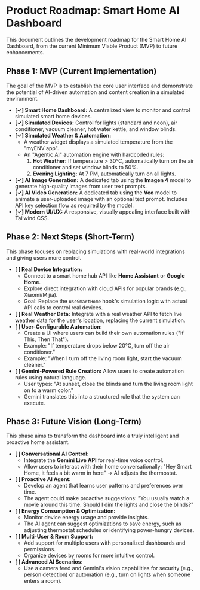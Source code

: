 # Product Roadmap: Smart Home AI Dashboard

This document outlines the development roadmap for the Smart Home AI Dashboard, from the current Minimum Viable Product (MVP) to future enhancements.

## Phase 1: MVP (Current Implementation)

The goal of the MVP is to establish the core user interface and demonstrate the potential of AI-driven automation and content creation in a simulated environment.

- **[✓] Smart Home Dashboard:** A centralized view to monitor and control simulated smart home devices.
- **[✓] Simulated Devices:** Control for lights (standard and neon), air conditioner, vacuum cleaner, hot water kettle, and window blinds.
- **[✓] Simulated Weather & Automation:**
  - A weather widget displays a simulated temperature from the "myENV app".
  - An "Agentic AI" automation engine with hardcoded rules:
    1.  **Hot Weather:** If temperature > 30°C, automatically turn on the air conditioner and set window blinds to 50%.
    2.  **Evening Lighting:** At 7 PM, automatically turn on all lights.
- **[✓] AI Image Generation:** A dedicated tab using the **Imagen 4** model to generate high-quality images from user text prompts.
- **[✓] AI Video Generation:** A dedicated tab using the **Veo** model to animate a user-uploaded image with an optional text prompt. Includes API key selection flow as required by the model.
- **[✓] Modern UI/UX:** A responsive, visually appealing interface built with Tailwind CSS.

## Phase 2: Next Steps (Short-Term)

This phase focuses on replacing simulations with real-world integrations and giving users more control.

- **[ ] Real Device Integration:**
  - Connect to a smart home hub API like **Home Assistant** or **Google Home**.
  - Explore direct integration with cloud APIs for popular brands (e.g., Xiaomi/Mijia).
  - Goal: Replace the `useSmartHome` hook's simulation logic with actual API calls to control real devices.
- **[ ] Real Weather Data:** Integrate with a real weather API to fetch live weather data for the user's location, replacing the current simulation.
- **[ ] User-Configurable Automation:**
  - Create a UI where users can build their own automation rules ("If This, Then That").
  - Example: "If temperature drops below 20°C, turn off the air conditioner."
  - Example: "When I turn off the living room light, start the vacuum cleaner."
- **[ ] Gemini-Powered Rule Creation:** Allow users to create automation rules using natural language.
  - User types: "At sunset, close the blinds and turn the living room light on to a warm color."
  - Gemini translates this into a structured rule that the system can execute.

## Phase 3: Future Vision (Long-Term)

This phase aims to transform the dashboard into a truly intelligent and proactive home assistant.

- **[ ] Conversational AI Control:**
  - Integrate the **Gemini Live API** for real-time voice control.
  - Allow users to interact with their home conversationally: "Hey Smart Home, it feels a bit warm in here" -> AI adjusts the thermostat.
- **[ ] Proactive AI Agent:**
  - Develop an agent that learns user patterns and preferences over time.
  - The agent could make proactive suggestions: "You usually watch a movie around this time. Should I dim the lights and close the blinds?"
- **[ ] Energy Consumption & Optimization:**
  - Monitor device energy usage and provide insights.
  - The AI agent can suggest optimizations to save energy, such as adjusting thermostat schedules or identifying power-hungry devices.
- **[ ] Multi-User & Room Support:**
  - Add support for multiple users with personalized dashboards and permissions.
  - Organize devices by rooms for more intuitive control.
- **[ ] Advanced AI Scenarios:**
  - Use a camera feed and Gemini's vision capabilities for security (e.g., person detection) or automation (e.g., turn on lights when someone enters a room).
